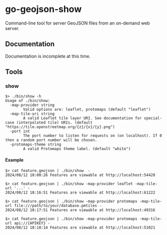 # go-geojson-show

Command-line tool for server GeoJSON files from an on-demand web server.

## Documentation

Documentation is incomplete at this time.

## Tools

### show

```
$> ./bin/show -h
Usage of ./bin/show:
  -map-provider string
    	Valid options are: leaflet, protomaps (default "leaflet")
  -map-tile-uri string
    	A valid Leaflet tile layer URI. See documentation for special-case (interpolated tile) URIs. (default "https://tile.openstreetmap.org/{z}/{x}/{y}.png")
  -port int
    	The port number to listen for requests on (on localhost). If 0 then a random port number will be chosen.
  -protomaps-theme string
    	A valid Protomaps theme label. (default "white")
```

#### Example

```
$> cat feature.geojson | ./bin/show  -
2024/08/12 18:00:26 Features are viewable at http://localhost:54420
```

```
$> cat feature.geojson | ./bin/show -map-provider leaflet -map-tile-url '...' -
2024/08/12 18:16:51 Features are viewable at http://localhost:61222
```

```
$> cat feature.geojson | ./bin/show -map-provider protomaps -map-tile-url file:///path/to/your/database.pmtiles -
2024/08/12 18:17:51 Features are viewable at http://localhost:49316
```

```
$> cat feature.geojson | ./bin/show -map-provider protomaps -map-tile-url api://{APIKEY} -
2024/08/12 18:18:14 Features are viewable at http://localhost:51021
```
